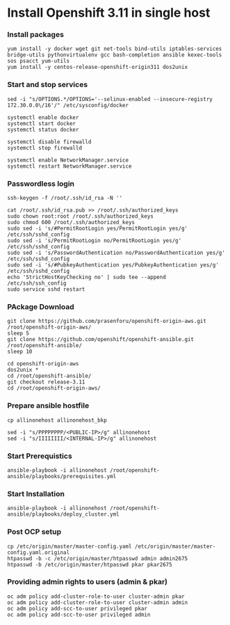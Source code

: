 # Install Openshift 3.11 in single host


### Install packages

```
yum install -y docker wget git net-tools bind-utils iptables-services bridge-utils pythonvirtualenv gcc bash-completion ansible kexec-tools sos psacct yum-utils
yum install -y centos-release-openshift-origin311 dos2unix
```

### Start and stop services

```
sed -i "s/OPTIONS.*/OPTIONS='--selinux-enabled --insecure-registry 172.30.0.0\/16'/" /etc/sysconfig/docker

systemctl enable docker
systemctl start docker
systemctl status docker

systemctl disable firewalld
systemctl stop firewalld

systemctl enable NetworkManager.service
systemctl restart NetworkManager.service
```

### Passwordless login

```
ssh-keygen -f /root/.ssh/id_rsa -N ''

cat /root/.ssh/id_rsa.pub >> /root/.ssh/authorized_keys
sudo chown root:root /root/.ssh/authorized_keys
sudo chmod 600 /root/.ssh/authorized_keys
sudo sed -i 's/#PermitRootLogin yes/PermitRootLogin yes/g' /etc/ssh/sshd_config
sudo sed -i 's/PermitRootLogin no/PermitRootLogin yes/g' /etc/ssh/sshd_config
sudo sed -i 's/PasswordAuthentication no/PasswordAuthentication yes/g' /etc/ssh/sshd_config
sudo sed -i 's/#PubkeyAuthentication yes/PubkeyAuthentication yes/g' /etc/ssh/sshd_config
echo 'StrictHostKeyChecking no' | sudo tee --append /etc/ssh/ssh_config
sudo service sshd restart
```

### PAckage Download

```
git clone https://github.com/prasenforu/openshift-origin-aws.git /root/openshift-origin-aws/
sleep 5
git clone https://github.com/openshift/openshift-ansible.git /root/openshift-ansible/
sleep 10

cd openshift-origin-aws
dos2unix *
cd /root/openshift-ansible/
git checkout release-3.11
cd /root/openshift-origin-aws/
```

### Prepare ansible hostfile

```
cp allinonehost allinonehost_bkp

sed -i "s/PPPPPPPP/<PUBLIC-IP>/g" allinonehost
sed -i "s/IIIIIIII/<INTERNAL-IP>/g" allinonehost

```

### Start Prerequistics

```ansible-playbook -i allinonehost /root/openshift-ansible/playbooks/prerequisites.yml```

### Start Installation

```ansible-playbook -i allinonehost /root/openshift-ansible/playbooks/deploy_cluster.yml```


### Post OCP setup

```
cp /etc/origin/master/master-config.yaml /etc/origin/master/master-config.yaml.original
htpasswd -b -c /etc/origin/master/htpasswd admin admin2675
htpasswd -b /etc/origin/master/htpasswd pkar pkar2675
```

### Providing admin rights to users (admin & pkar)

```
oc adm policy add-cluster-role-to-user cluster-admin pkar
oc adm policy add-cluster-role-to-user cluster-admin admin
oc adm policy add-scc-to-user privileged pkar
oc adm policy add-scc-to-user privileged admin
```

